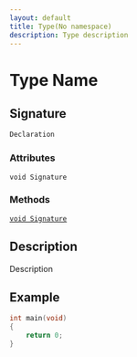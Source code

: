 ```yaml
---
layout: default
title: Type(No namespace)
description: Type description
---
```


# Type Name

## Signature

```c++
Declaration
```

### Attributes

`void Signature`

### Methods

[`void Signature`]()

## Description

Description


## Example

```c++
int main(void)
{
    return 0;
}
```